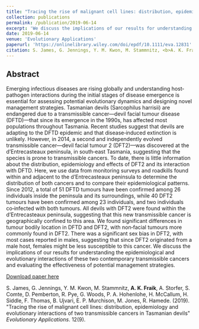 ```yaml
---
title: "Tracing the rise of malignant cell lines: distribution, epidemiology and evolutionary interactions of two transmissible cancers in Tasmanian devils"
collection: publications
permalink: /publication/2019-06-14
excerpt: 'We discuss the implications of our results for understanding the epidemiological and evolutionary interactions of these two contemporary transmissible cancers and evaluating the effectiveness of potential management strategies.'
date: 2019-06-14
venue: 'Evolutionary Applications'
paperurl: 'https://onlinelibrary.wiley.com/doi/epdf/10.1111/eva.12831'
citation: S. James, G. Jennings, Y. M. Kwon, M. Stammnitz, <b>A. K. Fraik</b>, A. Storfer, S. Comte, D. Pemberton, R. Pye, G. Woods, P. A. Hohenlohe, H. McCallum, H. Siddle, F. Thomas, B. Ujvari, E. P. Murchison, M. Jones, R. Hamede. (2019). "Tracing the rise of malignant cell lines: distribution, epidemiology and evolutionary interactions of two transmissible cancers in Tasmanian devils" <i>Evolutionary Applications</i>. 12(9).
---
```


## Abstract
Emerging infectious diseases are rising globally and understanding host‐pathogen interactions during the initial stages of disease emergence is essential for assessing potential evolutionary dynamics and designing novel management strategies. Tasmanian devils (Sarcophilus harrisii) are endangered due to a transmissible cancer—devil facial tumour disease (DFTD)—that since its emergence in the 1990s, has affected most populations throughout Tasmania. Recent studies suggest that devils are adapting to the DFTD epidemic and that disease‐induced extinction is unlikely. However, in 2014, a second and independently evolved transmissible cancer—devil facial tumour 2 (DFT2)—was discovered at the d’Entrecasteaux peninsula, in south‐east Tasmania, suggesting that the species is prone to transmissible cancers. To date, there is little information about the distribution, epidemiology and effects of DFT2 and its interaction with DFTD. Here, we use data from monitoring surveys and roadkills found within and adjacent to the d’Entrecasteaux peninsula to determine the distribution of both cancers and to compare their epidemiological patterns. Since 2012, a total of 51 DFTD tumours have been confirmed among 26 individuals inside the peninsula and its surroundings, while 40 DFT2 tumours have been confirmed among 23 individuals, and two individuals co‐infected with both tumours. All devils with DFT2 were found within the d’Entrecasteaux peninsula, suggesting that this new transmissible cancer is geographically confined to this area. We found significant differences in tumour bodily location in DFTD and DFT2, with non‐facial tumours more commonly found in DFT2. There was a significant sex bias in DFT2, with most cases reported in males, suggesting that since DFT2 originated from a male host, females might be less susceptible to this cancer. We discuss the implications of our results for understanding the epidemiological and evolutionary interactions of these two contemporary transmissible cancers and evaluating the effectiveness of potential management strategies.

[Download paper here](https://onlinelibrary.wiley.com/doi/epdf/10.1111/eva.12831)

S. James, G. Jennings, Y. M. Kwon, M. Stammnitz, <b>A. K. Fraik</b>, A. Storfer, S. Comte, D. Pemberton, R. Pye, G. Woods, P. A. Hohenlohe, H. McCallum, H. Siddle, F. Thomas, B. Ujvari, E. P. Murchison, M. Jones, R. Hamede. (2019). "Tracing the rise of malignant cell lines: distribution, epidemiology and evolutionary interactions of two transmissible cancers in Tasmanian devils" <i>Evolutionary Applications</i>. 12(9).
